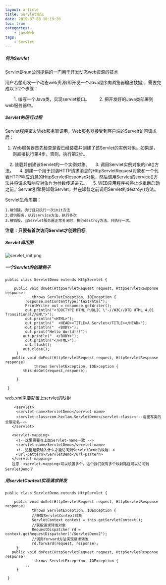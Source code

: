 ```yaml
---
layout: article
title: Servlet笔记
date: 2019-07-08 10:19:20
toc: true
categories:
	- javaWeb
tags:
	- Servlet
---
```


##### 何为Servlet

Servlet是sun公司提供的一门用于开发动态web资源的技术

用户若想用发一个动态web资源(即开发一个Java程序向浏览器输出数据)，需要完成以下2个步骤：<!--more-->

  　　1. 编写一个Java类，实现servlet接口。
        　　2. 把开发好的Java类部署到web服务器中。

##### Servlet的运行过程

Servlet程序室友Web服务器调用，Web服务器接受到客户端的Servelt访问请求后：

1. Web服务器首先检查是否已经装载并创建了该Servlet的实例对象。如果是，则直接执行第4步，否则，执行第2步。

　2. 装载并创建该Servlet的一个实例对象。
 　3. 调用Servlet实例对象的init()方法。
 　4. 创建一个用于封装HTTP请求消息的HttpServletRequest对象和一个代表HTTP响应消息的HttpServletResponse对象，然后调用Servlet的service()方法并将请求和响应对象作为参数传递进去。
 　5. WEB应用程序被停止或重新启动之前，Servlet引擎将卸载Servlet，并在卸载之前调用Servlet的destroy()方法。 

Servlet生命周期：

```
1.被创建，执行且只执行一次init方法
2.提供服务，执行service方法，执行多次
3.被销毁，当Servlet服务器正常关闭时，执行destroy方法，只执行一次。     
```

**注意：只要有首次访问Servlet才创建目标**

##### Servlet调用图

![servlet_init.png](https://i.loli.net/2019/08/18/pQAkLvMUXGbDFsy.png)

##### 一个Servlet的创建例子

```
public class ServletDemo extends HttpServlet {
  
    public void doGet(HttpServletRequest request, HttpServletResponse response)
            throws ServletException, IOException {
 		 response.setContentType("text/html");
         PrintWriter out = response.getWriter();
         out.println("<!DOCTYPE HTML PUBLIC \"-//W3C//DTD HTML 4.01 Transitional//EN\">");
         out.println("<HTML>");
         out.println("  <HEAD><TITLE>A Servlet</TITLE></HEAD>");
         out.println("  <BODY>");
         out.print("Hello World!!!");
        out.println("  </BODY>");
         out.println("</HTML>");
         out.flush();
        out.close();
     }
   public void doPost(HttpServletRequest request, HttpServletResponse response)
             throws ServletException, IOException {
		this.doGet(request,response);
		
     }

 }
```

web.xml需要配置上servlet的映射

```
	<servlet>
     <servlet-name>ServletDemo</servlet-name>
     <servlet-class>com.heclam.ServletDemo</servlet-class><!--这里写类的全限定名-->
   </servlet>
 
   <servlet-mapping>
  	 <!--这里需要与上面Servlet-name一致 -->
     <servlet-name>ServletDemo</servlet-name>
     <!--这里是要输入什么才能访问到ServletDemo的映射-->
     <url-pattern>/ServletDemo</url-pattern>
   </servlet-mapping>
   注意：<servlet-mapping>可以设置多个，这个我们就有多个映射路径可以访问到ServletDemo了
```

##### 用servletContext实现请求转发

```
public class ServletDemo extends HttpServlet {
  
    public void doGet(HttpServletRequest request, HttpServletResponse response)
            throws ServletException, IOException {
            //获取ServletContext对象
 			ServletContext context = this.getServletContext();
 			//获取请求转发对象
 			RequestDispatcher rd = context.getRequestDispatcher("/ServletDemo2");
 			//调用forward方法实现请求转发
            rd.forward(request, response);
     }
   public void doPost(HttpServletRequest request, HttpServletResponse response)
             throws ServletException, IOException {
		...
     }

 }
```


